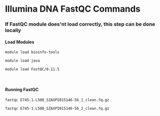 # Illumina DNA FastQC Commands

### If FastQC module does'nt load correctly, this step can be done locally

#### Load Modules

```
module load bioinfo-tools

module load java

module load FastQC/0.11.5
```

<br>


#### Running FastQC
```
fastqc E745-1.L500_SZAXPI015146-56_1_clean.fq.gz

fastqc E745-1.L500_SZAXPI015146-56_2_clean.fq.gz
```
